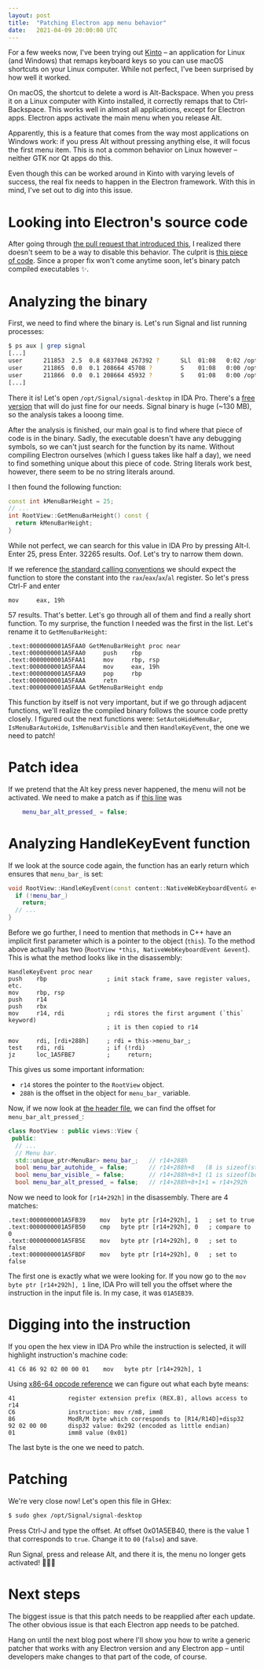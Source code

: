 ```yaml
---
layout: post
title:  "Patching Electron app menu behavior"
date:   2021-04-09 20:00:00 UTC
---
```


For a few weeks now, I've been trying out [Kinto][0] – an application for Linux (and Windows) that remaps keyboard keys so you can use macOS shortcuts on your Linux computer. While not perfect, I've been surprised by how well it worked.

On macOS, the shortcut to delete a word is Alt-Backspace. When you press it on a Linux computer with Kinto installed, it correctly remaps that to Ctrl-Backspace. This works well in almost all applications, except for Electron apps. Electron apps activate the main menu when you release Alt.

Apparently, this is a feature that comes from the way most applications on Windows work: if you press Alt without pressing anything else, it will focus the first menu item. This is not a common behavior on Linux however – neither GTK nor Qt apps do this.

Even though this can be worked around in Kinto with varying levels of success, the real fix needs to happen in the Electron framework. With this in mind, I've set out to dig into this issue.

# Looking into Electron's source code

After going through [the pull request that introduced this][1], I realized there doesn't seem to be a way to disable this behavior. The culprit is [this piece of code][2]. Since a proper fix won't come anytime soon, let's binary patch compiled executables ✨.

# Analyzing the binary

First, we need to find where the binary is. Let's run Signal and list running processes:

```sh
$ ps aux | grep signal
[...]
user      211853  2.5  0.8 6837048 267392 ?      SLl  01:08   0:02 /opt/Signal/signal-desktop --no-sandbox
user      211865  0.0  0.1 208664 45708 ?        S    01:08   0:00 /opt/Signal/signal-desktop --type=zygote --no-zygote-sandbox --no-sandbox
user      211866  0.0  0.1 208664 45932 ?        S    01:08   0:00 /opt/Signal/signal-desktop --type=zygote --no-sandbox
[...]
```

There it is! Let's open `/opt/Signal/signal-desktop` in IDA Pro. There's a [free version][3] that will do just fine for our needs. Signal binary is huge (~130 MB), so the analysis takes a looong time.

After the analysis is finished, our main goal is to find where that piece of code is in the binary. Sadly, the executable doesn't have any debugging symbols, so we can't just search for the function by its name. Without compiling Electron ourselves (which I guess takes like half a day), we need to find something unique about this piece of code. String literals work best, however, there seem to be no string literals around.

I then found the following function:

```cpp
const int kMenuBarHeight = 25;
// ...
int RootView::GetMenuBarHeight() const {
  return kMenuBarHeight;
}
```

While not perfect, we can search for this value in IDA Pro by pressing Alt-I. Enter 25, press Enter. 32265 results. Oof. Let's try to narrow them down.

If we reference [the standard calling conventions][4] we should expect the function to store the constant into the `rax`/`eax`/`ax`/`al` register. So let's press Ctrl-F and enter

```assembly
mov     eax, 19h
```

57 results. That's better. Let's go through all of them and find a really short function. To my surprise, the function I needed was the first in the list. Let's rename it to `GetMenuBarHeight`:

```assembly
.text:0000000001A5FAA0 GetMenuBarHeight proc near
.text:0000000001A5FAA0     push    rbp
.text:0000000001A5FAA1     mov     rbp, rsp
.text:0000000001A5FAA4     mov     eax, 19h
.text:0000000001A5FAA9     pop     rbp
.text:0000000001A5FAAA     retn
.text:0000000001A5FAAA GetMenuBarHeight endp
```

This function by itself is not very important, but if we go through adjacent functions, we'll realize the compiled binary follows the source code pretty closely. I figured out the next functions were: `SetAutoHideMenuBar`, `IsMenuBarAutoHide`, `IsMenuBarVisible` and then `HandleKeyEvent`, the one we need to patch!

# Patch idea

If we pretend that the Alt key press never happened, the menu will not be activated. We need to make a patch as if [this line][5] was

```cpp
    menu_bar_alt_pressed_ = false;
```

# Analyzing HandleKeyEvent function

If we look at the source code again, the function has an early return which ensures that `menu_bar_` is set:

```cpp
void RootView::HandleKeyEvent(const content::NativeWebKeyboardEvent& event) {
  if (!menu_bar_)
    return;
  // ...
}
```

Before we go further, I need to mention that methods in C++ have an implicit first parameter which is a pointer to the object (`this`). To the method above actually has two (`RootView *this, NativeWebKeyboardEvent &event`). This is what the method looks like in the disassembly:

```assembly
HandleKeyEvent proc near
push    rbp                 ; init stack frame, save register values, etc.
mov     rbp, rsp
push    r14
push    rbx
mov     r14, rdi            ; rdi stores the first argument (`this` keyword)
                            ; it is then copied to r14

mov     rdi, [rdi+288h]     ; rdi = this->menu_bar_;
test    rdi, rdi            ; if (!rdi)
jz      loc_1A5FBE7         ;     return;
```

This gives us some important information:

* `r14` stores the pointer to the `RootView` object.
* `288h` is the offset in the object for `menu_bar_` variable.

Now, if we now look at [the header file][6], we can find the offset for `menu_bar_alt_pressed_`:

```cpp
class RootView : public views::View {
 public:
  // ...
  // Menu bar.
  std::unique_ptr<MenuBar> menu_bar_;   // r14+288h
  bool menu_bar_autohide_ = false;      // r14+288h+8   (8 is sizeof(std::unique_ptr<MenuBar>)
  bool menu_bar_visible_ = false;       // r14+288h+8+1 (1 is sizeof(bool))
  bool menu_bar_alt_pressed_ = false;   // r14+288h+8+1+1 = r14+292h
```

Now we need to look for `[r14+292h]` in the disassembly. There are 4 matches:

```assembly
.text:0000000001A5FB39    mov   byte ptr [r14+292h], 1   ; set to true
.text:0000000001A5FB50    cmp   byte ptr [r14+292h], 0   ; compare to 0
.text:0000000001A5FB5E    mov   byte ptr [r14+292h], 0   ; set to false
.text:0000000001A5FBDF    mov   byte ptr [r14+292h], 0   ; set to false
```

The first one is exactly what we were looking for. If you now go to the `mov byte ptr [r14+292h], 1` line, IDA Pro will tell you the offset where the instruction in the input file is. In my case, it was `01A5EB39`.

# Digging into the instruction

If you open the hex view in IDA Pro while the instruction is selected, it will highlight instruction's machine code:

```
41 C6 86 92 02 00 00 01    mov   byte ptr [r14+292h], 1
```

Using [x86-64 opcode reference][7] we can figure out what each byte means:

```
41               register extension prefix (REX.B), allows access to r14
C6               instruction: mov r/m8, imm8
86               ModR/M byte which corresponds to [R14/R14D]+disp32
92 02 00 00      disp32 value: 0x292 (encoded as little endian)
01               imm8 value (0x01)
```

The last byte is the one we need to patch.

# Patching

We're very close now! Let's open this file in GHex:

```sh
$ sudo ghex /opt/Signal/signal-desktop
```

Press Ctrl-J and type the offset. At offset 0x01A5EB40, there is the value 1 that corresponds to `true`. Change it to `00` (`false`) and save.

Run Signal, press and release Alt, and there it is, the menu no longer gets activated! 🎉🎉🎉

# Next steps

The biggest issue is that this patch needs to be reapplied after each update. The other obvious issue is that each Electron app needs to be patched.

Hang on until the next blog post where I'll show you how to write a generic patcher that works with any Electron version and any Electron app – until developers make changes to that part of the code, of course.

[0]: https://github.com/rbreaves/kinto
[1]: https://github.com/electron/electron/pull/15302
[2]: https://github.com/electron/electron/blob/95e26e2fd4bb096cbcc7e7803da7dedebfa1e4cf/shell/browser/ui/views/root_view.cc#L137-L159
[3]: https://www.hex-rays.com/products/ida/support/download_freeware/
[4]: https://en.wikipedia.org/wiki/X86_calling_conventions#System_V_AMD64_ABI
[5]: https://github.com/electron/electron/blob/95e26e2fd4bb096cbcc7e7803da7dedebfa1e4cf/shell/browser/ui/views/root_view.cc#L141
[6]: https://github.com/electron/electron/blob/95e26e2fd4bb096cbcc7e7803da7dedebfa1e4cf/shell/browser/ui/views/root_view.h
[7]: http://ref.x86asm.net/coder64.html
